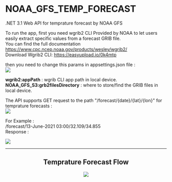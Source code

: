 # NOAA_GFS_TEMP_FORECAST
.NET 3.1 Web API for temprature forecast by NOAA GFS 



To run the app, first you need wgrib2 CLI Provided by NOAA to let users easily extract specific values from a forecast GRIB file.<br>
You can find the full documentation https://www.cpc.ncep.noaa.gov/products/wesley/wgrib2/ <br>
Download Wgrib2 CLI: https://easyupload.io/0k4mtp <br>

then you need to change this params in appsettings.json file : <br>
<img src="https://user-images.githubusercontent.com/69496372/137588809-676c9886-2bf7-4528-8f3f-adc8edce52f9.png"/> <br>

<b>wgrib2:appPath</b> :  wgrib CLI app path in local device. <br>
<b>NOAA_GFS_S3:grb2filesDirectory</b> : where to store/find the GRIB files in local device. <br>


The API supports GET request to the path "/forecast/{date}/{lat}/{lon}" for temprature forecasts :  <br>
<img src="https://user-images.githubusercontent.com/69496372/137588634-2a10c7ec-1390-4a15-8459-09e0cd09192c.png"/>

For Example : <br>
/forecast/13-June-2021 03:00/32.109/34.855 <br>
Response : <br>

<img src="https://user-images.githubusercontent.com/69496372/137588717-bc2bdf4a-5ce0-4612-94b5-c95336fade51.png"/>


<hr/>

<h2 align="center">Temprature Forecast Flow</h2> 
<p align="center">
  <img src="https://user-images.githubusercontent.com/69496372/137589315-99e290f2-0998-42bb-b216-b64fd5150d53.png" />
</p>

